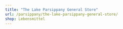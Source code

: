 ```yaml
---
title: "The Lake Parsippany General Store"
url: /parsippany/the-lake-parsippany-general-store/
shop: Lebensmittel
---
```

